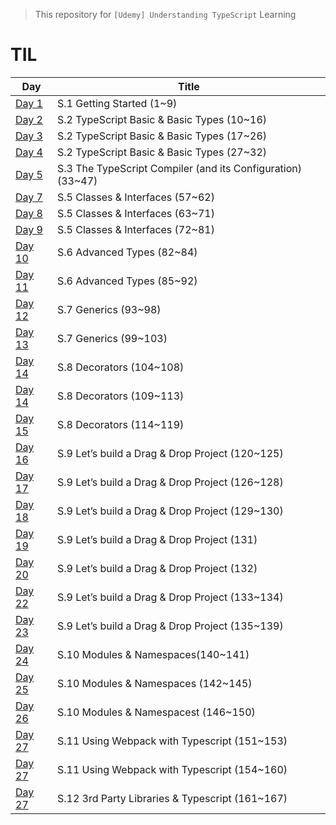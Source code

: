 > This repository for `[Udemy] Understanding TypeScript` Learning

# TIL

| Day                            | Title                                                       |
| ------------------------------ | ----------------------------------------------------------- |
| [Day 1](./markdown/230410.md)  | S.1 Getting Started (1~9)                                   |
| [Day 2](./markdown/230411.md)  | S.2 TypeScript Basic & Basic Types (10~16)                  |
| [Day 3](./markdown/230412.md)  | S.2 TypeScript Basic & Basic Types (17~26)                  |
| [Day 4](./markdown/230413.md)  | S.2 TypeScript Basic & Basic Types (27~32)                  |
| [Day 5](./markdown/230414.md)  | S.3 The TypeScript Compiler (and its Configuration) (33~47) |
| [Day 7](./markdown/230416.md)  | S.5 Classes & Interfaces (57~62)                            |
| [Day 8](./markdown/230417.md)  | S.5 Classes & Interfaces (63~71)                            |
| [Day 9](./markdown/230418.md)  | S.5 Classes & Interfaces (72~81)                            |
| [Day 10](./markdown/230419.md) | S.6 Advanced Types (82~84)                                  |
| [Day 11](./markdown/230420.md) | S.6 Advanced Types (85~92)                                  |
| [Day 12](./markdown/230421.md) | S.7 Generics (93~98)                                        |
| [Day 13](./markdown/230422.md) | S.7 Generics (99~103)                                       |
| [Day 14](./markdown/230423.md) | S.8 Decorators (104~108)                                    |
| [Day 14](./markdown/230424.md) | S.8 Decorators (109~113)                                    |
| [Day 15](./markdown/230425.md) | S.8 Decorators (114~119)                                    |
| [Day 16](./markdown/230426.md) | S.9 Let’s build a Drag & Drop Project (120~125)             |
| [Day 17](./markdown/230427.md) | S.9 Let’s build a Drag & Drop Project (126~128)             |
| [Day 18](./markdown/230428.md) | S.9 Let’s build a Drag & Drop Project (129~130)             |
| [Day 19](./markdown/230429.md) | S.9 Let’s build a Drag & Drop Project (131)                 |
| [Day 20](./markdown/230430.md) | S.9 Let’s build a Drag & Drop Project (132)                 |
| [Day 22](./markdown/230501.md) | S.9 Let’s build a Drag & Drop Project (133~134)             |
| [Day 23](./markdown/230502.md) | S.9 Let’s build a Drag & Drop Project (135~139)             |
| [Day 24](./markdown/230503.md) | S.10 Modules & Namespaces(140~141)                          |
| [Day 25](./markdown/230504.md) | S.10 Modules & Namespaces (142~145)                         |
| [Day 26](./markdown/230505.md) | S.10 Modules & Namespacest (146~150)                        |
| [Day 27](./markdown/230506.md) | S.11 Using Webpack with Typescript (151~153)                |
| [Day 27](./markdown/230507.md) | S.11 Using Webpack with Typescript (154~160)                |
| [Day 27](./markdown/230508.md) | S.12 3rd Party Libraries & Typescript (161~167)             |
